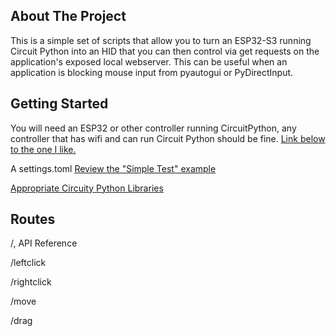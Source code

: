 <!-- ABOUT THE PROJECT -->
## About The Project
This is a simple set of scripts that allow you to turn an ESP32-S3 running Circuit Python into an HID that you can then control via get requests on the application's exposed local webserver. This can be useful when an application is blocking mouse input from pyautogui or PyDirectInput.

<!-- GETTING STARTED -->
## Getting Started

You will need an ESP32 or other controller running CircuitPython, any controller that has wifi and can run Circuit Python should be fine. 
[Link below to the one I like.](https://www.adafruit.com/product/5691)

A settings.toml
[Review the "Simple Test" example](https://docs.circuitpython.org/projects/httpserver/en/latest/examples.html)

[Appropriate Circuity Python Libraries](https://circuitpython.org/libraries)

## Routes

/, API Reference

/leftclick

/rightclick

/move

/drag